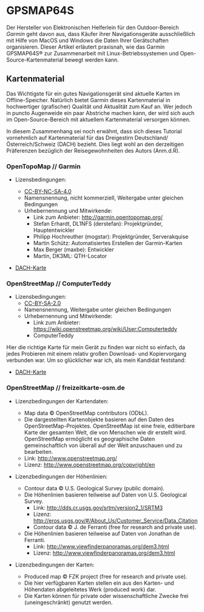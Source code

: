 # GPSMAP64S

Der Hersteller von Elektronischen Helferlein für den Outdoor-Bereich _Garmin_ geht davon aus,
dass Käufer ihrer Navigationsgeräte ausschließlich mit Hilfe von MacOS und Windows die Daten Ihrer Gerätschaften organisieren.
Dieser Artikel erläutert praxisnah,
wie das Garmin GPSMAP64S® zur Zusammenarbeit mit Linux-Betriebssystemen und Open-Source-Kartenmaterial bewegt werden kann.

## Kartenmaterial

Das Wichtigste für ein gutes Navigationsgerät sind aktuelle Karten im Offline-Speicher.
Natürlich bietet Garmin dieses Kartenmaterial in hochwertiger (grafischer) Qualität und Aktualität zum Kauf an.
Wer jedoch in puncto Augenweide ein paar Abstriche machen kann,
der wird sich auch im Open-Source-Bereich mit aktuellem Kartenmaterial versorgen können.

In diesem Zusammenhang sei noch erwähnt,
dass sich dieses Tutorial vornehmlich auf Kartenmaterial für das Dreigestirn Deutschland/Österreich/Schweiz (DACH) bezieht.
Dies liegt wohl an den derzeitigen Präferenzen bezüglich der Reisegewohnheiten des Autors (Anm.d.R).

### OpenTopoMap // Garmin

* Lizensbedingungen:
  * [CC-BY-NC-SA-4.0](http://creativecommons.org/licenses/by-nc-sa/4.0/)
  * Namensnennung, nicht kommerziell, Weitergabe unter gleichen Bedingungen
  * Urhebernennung und Mitwirkende:
    * Link zum Anbieter: http://garmin.opentopomap.org/
    * Stefan Erhardt, DL1NFS (derstefan): Projektgründer, Hauptentwickler
    * Philipp Hochreuther (mogstar): Projektgründer, Serverakquise
    * Martin Schütz: Automatisiertes Erstellen der Garmin-Karten
    * Max Berger (maxbe): Entwickler
    * Martin, DK3ML: QTH-Locator
    
* [DACH-Karte](http://garmin.opentopomap.org/data/dach/dach_garmin.zip)

### OpenStreetMap // ComputerTeddy

* Lizensbedingungen:
  * [CC-BY-SA-2.0](https://creativecommons.org/licenses/by-sa/2.0/)
  * Namensnennung, Weitergabe unter gleichen Bedingungen
  * Urhebernennung und Mitwirkende:
    * Link zum Anbieter: https://wiki.openstreetmap.org/wiki/User:Computerteddy
    * ComputerTeddy

Hier die richtige Karte für mein Gerät zu finden war nicht so einfach,
da jedes Probieren mit einem relativ großen Download- und Kopiervorgang verbunden war.
Um so glücklicher war ich, als mein Kandidat feststand:

* [DACH-Karte](http://ftp5.gwdg.de/pub/misc/openstreetmap/teddynetz.de/new/dach_rout_gmapsupp.img.gz)
 
### OpenStreetMap // freizeitkarte-osm.de

* Lizenzbedingungen der Kartendaten:
  * Map data © OpenStreetMap contributors (ODbL).
  * Die dargestellten Kartenobjekte basieren auf den Daten des OpenStreetMap-Projektes. OpenStreetMap ist eine freie, editierbare Karte der gesamten Welt, die von Menschen wie dir erstellt wird. OpenStreetMap ermöglicht es geographische Daten gemeinschaftlich von überall auf der Welt anzuschauen und zu bearbeiten.
  * Link: http://www.openstreetmap.org/
  * Lizenz: http://www.openstreetmap.org/copyright/en

* Lizenzbedingungen der Höhenlinien:
  * Contour data © U.S. Geological Survey (public domain).
  * Die Höhenlinien basieren teilweise auf Daten von U.S. Geological Survey.
    * Link: http://dds.cr.usgs.gov/srtm/version2_1/SRTM3
    * Lizenz: http://eros.usgs.gov/#/About_Us/Customer_Service/Data_Citation
    * Contour data © J. de Ferranti (free for research and private use).
  * Die Höhenlinien basieren teilweise auf Daten von Jonathan de Ferranti.
    * Link: http://www.viewfinderpanoramas.org/dem3.html
    * Lizenz: http://www.viewfinderpanoramas.org/dem3.html

* Lizenzbedingungen der Karten:
  * Produced map © FZK project (free for research and private use).
  * Die hier verfügbaren Karten stellen ein aus den Karten- und Höhendaten abgeleitetes Werk (produced work) dar.
  * Die Karten können für private oder wissenschaftliche Zwecke frei (uneingeschränkt) genutzt werden.


